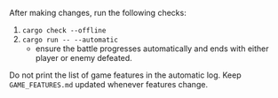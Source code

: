 After making changes, run the following checks:

1. `cargo check --offline`
2. `cargo run -- --automatic`
   - ensure the battle progresses automatically and ends with either player or enemy defeated.

Do not print the list of game features in the automatic log.
Keep `GAME_FEATURES.md` updated whenever features change.
